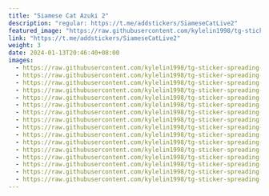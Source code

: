 ```yaml
---
title: "Siamese Cat Azuki 2"
description: "regular: https://t.me/addstickers/SiameseCatLive2"
featured_image: "https://raw.githubusercontent.com/kylelin1998/tg-sticker-spreading-worldwide-images/main/img/062051fa-2a93-4024-a084-c33831762fb6.jpg"
link: "https://t.me/addstickers/SiameseCatLive2"
weight: 3
date: 2024-01-13T20:46:40+08:00
images:
  - https://raw.githubusercontent.com/kylelin1998/tg-sticker-spreading-worldwide-images/main/img/062051fa-2a93-4024-a084-c33831762fb6.jpg
  - https://raw.githubusercontent.com/kylelin1998/tg-sticker-spreading-worldwide-images/main/img/ca591d49-960a-45ca-a594-3faf21830a03.jpg
  - https://raw.githubusercontent.com/kylelin1998/tg-sticker-spreading-worldwide-images/main/img/e93ba5f9-69d4-4493-873d-327713a0112f.jpg
  - https://raw.githubusercontent.com/kylelin1998/tg-sticker-spreading-worldwide-images/main/img/30c20cb1-f4ff-4820-b0d0-0ddd825ba4ff.jpg
  - https://raw.githubusercontent.com/kylelin1998/tg-sticker-spreading-worldwide-images/main/img/ac258291-57cf-4e64-8912-cfa89cc32024.jpg
  - https://raw.githubusercontent.com/kylelin1998/tg-sticker-spreading-worldwide-images/main/img/c9b353a7-91c7-43c6-977a-bfad2a4f2d78.jpg
  - https://raw.githubusercontent.com/kylelin1998/tg-sticker-spreading-worldwide-images/main/img/4c9c02d3-5c09-43f1-85a9-0f2fb026085f.jpg
  - https://raw.githubusercontent.com/kylelin1998/tg-sticker-spreading-worldwide-images/main/img/d344096d-1cb7-49a1-b8f4-2d2723f0b5cb.jpg
  - https://raw.githubusercontent.com/kylelin1998/tg-sticker-spreading-worldwide-images/main/img/54b8f113-42c2-4cc6-a710-1d3343cec075.jpg
  - https://raw.githubusercontent.com/kylelin1998/tg-sticker-spreading-worldwide-images/main/img/9648dc64-8459-4964-bfe3-28406418bf3e.jpg
  - https://raw.githubusercontent.com/kylelin1998/tg-sticker-spreading-worldwide-images/main/img/c37b28b9-2622-4b52-9be2-cf7a4018c243.jpg
  - https://raw.githubusercontent.com/kylelin1998/tg-sticker-spreading-worldwide-images/main/img/8421bb2e-8fec-4071-a4bd-3724fd4b6474.jpg
  - https://raw.githubusercontent.com/kylelin1998/tg-sticker-spreading-worldwide-images/main/img/3eaef214-9d5e-4c69-aecc-939406f0fb1e.jpg
  - https://raw.githubusercontent.com/kylelin1998/tg-sticker-spreading-worldwide-images/main/img/7d65aabb-5ec4-4a10-9985-ff31238b2b4c.jpg
  - https://raw.githubusercontent.com/kylelin1998/tg-sticker-spreading-worldwide-images/main/img/cbaba2f5-d966-4957-a2bf-99939587533a.jpg
  - https://raw.githubusercontent.com/kylelin1998/tg-sticker-spreading-worldwide-images/main/img/49e644dc-497e-4ac5-80f6-5ba8b07e4c3d.jpg
---
```

